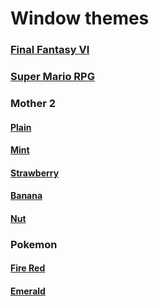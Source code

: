 # Window themes

### [Final Fantasy VI](https://chocochopin.github.io/miEru/Themes/FFVI.html)

### [Super Mario RPG](https://chocochopin.github.io/miEru/Themes/SuperMarioRPG.html)

### Mother 2
#### [Plain](https://chocochopin.github.io/miEru/Themes/Plain.html)
#### [Mint](https://chocochopin.github.io/miEru/Themes/Mint.html)
#### [Strawberry](https://chocochopin.github.io/miEru/Themes/Strawberry.html)
#### [Banana](https://chocochopin.github.io/miEru/Themes/Banana.html)
#### [Nut](https://chocochopin.github.io/miEru/Themes/Nut.html)

### Pokemon
#### [Fire Red](https://chocochopin.github.io/miEru/Themes/FireRed.html)
#### [Emerald](https://chocochopin.github.io/miEru/Themes/Emerald.html)